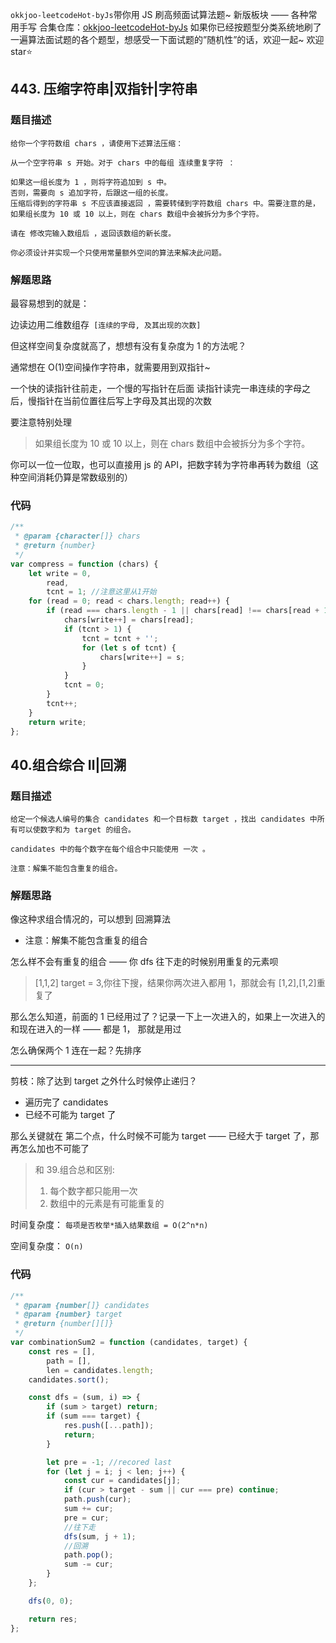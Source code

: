 `okkjoo-leetcodeHot-byJs`带你用 JS 刷高频面试算法题~
新版板块 —— 各种常用手写
合集仓库：[okkjoo-leetcodeHot-byJs](https://github.com/okkjoo/okkjoo-leetcodeHot-byJs)
如果你已经按题型分类系统地刷了一遍算法面试题的各个题型，想感受一下面试题的”随机性”的话，欢迎一起~ 欢迎 star⭐

## 443. 压缩字符串|双指针|字符串

### 题目描述

```
给你一个字符数组 chars ，请使用下述算法压缩：

从一个空字符串 s 开始。对于 chars 中的每组 连续重复字符 ：

如果这一组长度为 1 ，则将字符追加到 s 中。
否则，需要向 s 追加字符，后跟这一组的长度。
压缩后得到的字符串 s 不应该直接返回 ，需要转储到字符数组 chars 中。需要注意的是，如果组长度为 10 或 10 以上，则在 chars 数组中会被拆分为多个字符。

请在 修改完输入数组后 ，返回该数组的新长度。

你必须设计并实现一个只使用常量额外空间的算法来解决此问题。
```

### 解题思路

最容易想到的就是：

边读边用二维数组存` [连续的字母, 及其出现的次数]`

但这样空间复杂度就高了，想想有没有复杂度为 1 的方法呢？

通常想在 O(1)空间操作字符串，就需要用到双指针~

一个快的读指针往前走，一个慢的写指针在后面
读指针读完一串连续的字母之后，慢指针在当前位置往后写上字母及其出现的次数

要注意特别处理

> 如果组长度为 10 或 10 以上，则在 chars 数组中会被拆分为多个字符。

你可以一位一位取，也可以直接用 js 的 API，把数字转为字符串再转为数组（这种空间消耗仍算是常数级别的）

### 代码

```js
/**
 * @param {character[]} chars
 * @return {number}
 */
var compress = function (chars) {
	let write = 0,
		read,
		tcnt = 1; //注意这里从1开始
	for (read = 0; read < chars.length; read++) {
		if (read === chars.length - 1 || chars[read] !== chars[read + 1]) {
			chars[write++] = chars[read];
			if (tcnt > 1) {
				tcnt = tcnt + '';
				for (let s of tcnt) {
					chars[write++] = s;
				}
			}
			tcnt = 0;
		}
		tcnt++;
	}
	return write;
};
```

## 40.组合综合 Ⅱ|回溯

### 题目描述

```
给定一个候选人编号的集合 candidates 和一个目标数 target ，找出 candidates 中所有可以使数字和为 target 的组合。

candidates 中的每个数字在每个组合中只能使用 一次 。

注意：解集不能包含重复的组合。
```

### 解题思路

像这种求组合情况的，可以想到 回溯算法

- 注意：解集不能包含重复的组合

怎么样不会有重复的组合 —— 你 dfs 往下走的时候别用重复的元素呗

> [1,1,2] target = 3,你往下搜，结果你两次进入都用 1，那就会有 [1,2],[1,2]重复了

那么怎么知道，前面的 1 已经用过了？记录一下上一次进入的，如果上一次进入的和现在进入的一样 —— 都是 1， 那就是用过

怎么确保两个 1 连在一起？先排序

---

剪枝：除了达到 target 之外什么时候停止递归？

- 遍历完了 candidates
- 已经不可能为 target 了

那么关键就在 第二个点，什么时候不可能为 target —— 已经大于 target 了，那再怎么加也不可能了

> 和 39.组合总和区别:
>
> 1. 每个数字都只能用一次
> 2. 数组中的元素是有可能重复的

时间复杂度：
`每项是否枚举*插入结果数组 = O(2^n*n)`

空间复杂度：
`O(n)`

### 代码

```js
/**
 * @param {number[]} candidates
 * @param {number} target
 * @return {number[][]}
 */
var combinationSum2 = function (candidates, target) {
	const res = [],
		path = [],
		len = candidates.length;
	candidates.sort();

	const dfs = (sum, i) => {
		if (sum > target) return;
		if (sum === target) {
			res.push([...path]);
			return;
		}

		let pre = -1; //recored last
		for (let j = i; j < len; j++) {
			const cur = candidates[j];
			if (cur > target - sum || cur === pre) continue;
			path.push(cur);
			sum += cur;
			pre = cur;
			//往下走
			dfs(sum, j + 1);
			//回溯
			path.pop();
			sum -= cur;
		}
	};

	dfs(0, 0);

	return res;
};
```
